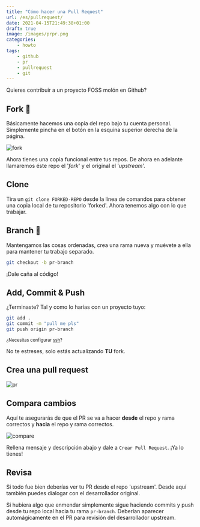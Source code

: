 ```yaml
---
title: "Cómo hacer una Pull Request"
url: /es/pullrequest/
date: 2021-04-15T21:49:38+01:00
draft: true
image: /images/prpr.png
categories:
    - howto
tags:
    - github
    - pr
    - pullrequest
    - git
---
```


Quieres contribuir a un proyecto FOSS molón en Github?

<!--more-->

## Fork 🍴

Básicamente hacemos una copia del repo bajo tu cuenta personal. Simplemente pincha en el botón en la esquina superior derecha de la página.

![fork](../../../images/fork.jpeg)

Ahora tienes una copia funcional entre tus repos. De ahora en adelante llamaremos éste repo el '_fork_' y el original el '_upstream_'.

## Clone

Tira un `git clone FORKED-REPO` desde la línea de comandos para obtener una copia local de tu repositorio 'forked'.
Ahora tenemos algo con lo que trabajar.

## Branch 🌳

Mantengamos las cosas ordenadas, crea una rama nueva y muévete a ella para mantener tu trabajo separado.

```bash
git checkout -b pr-branch
```

¡Dale caña al código!

## Add, Commit & Push

¿Terminaste? Tal y como lo harías con un proyecto tuyo:

```bash
git add .
git commit -m "pull me pls"
git push origin pr-branch
```

<sub>¿Necesitas configurar [ssh](https://unixmagick.xyz/en/githubssh/)?</sub>

No te estreses, solo estás actualizando **TU** fork.

## Crea una pull request

![pr](../../../images/pr.png)

## Compara cambios

Aquí te asegurarás de que el PR se va a hacer **desde** el repo y rama correctos y **hacia** el repo y rama correctos.

![compare](../../../images/comparePR.jpg)

Rellena mensaje y descripción abajo y dale a `Crear Pull Request`.
¡Ya lo tienes!

## Revisa

Si todo fue bien deberías ver tu PR desde el repo 'upstream'.
Desde aquí también puedes dialogar con el desarrollador original.

Si hubiera algo que enmendar simplemente sigue haciendo commits y push desde tu repo local hacia tu rama `pr-branch`. Deberían aparecer automágicamente en el PR para revisión del desarrollador upstream.
